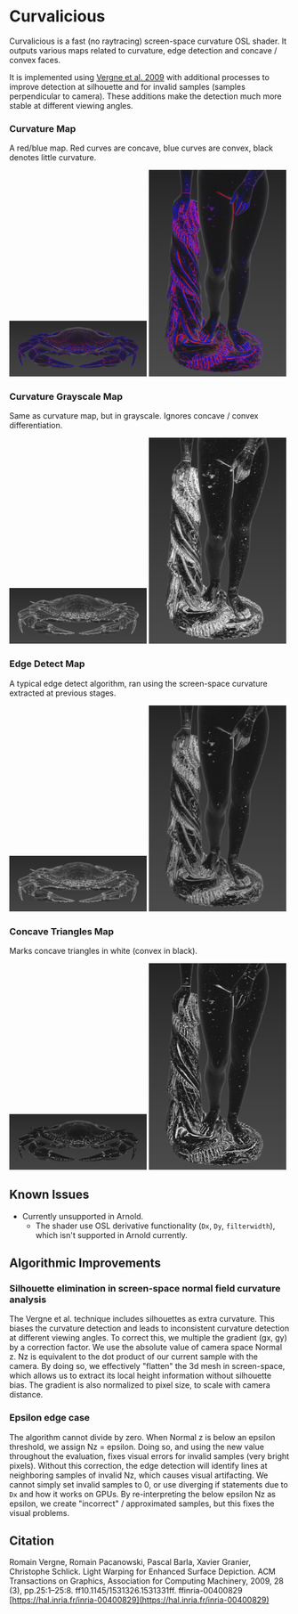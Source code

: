 # Curvalicious
Curvalicious is a fast (no raytracing) screen-space curvature OSL shader. It outputs various maps related to curvature, edge detection and concave / convex faces.

It is implemented using [Vergne et al. 2009](#citation) with additional processes to improve detection at silhouette and for invalid samples (samples perpendicular to camera). These additions make the detection much more stable at different viewing angles.

### Curvature Map
A red/blue map. Red curves are concave, blue curves are convex, black denotes little curvature.

<img src="doc/img/curvalicious_curvature_crab.png" width="49%" title="Curvature Map" alt="Shader Example"> <img src="doc/img/curvalicious_curvature.png" width="49%" title="Curvature Map" alt="Shader Example">

### Curvature Grayscale Map
Same as curvature map, but in grayscale. Ignores concave / convex differentiation.

<img src="doc/img/curvalicious_curvature_grayscale_crab.png" width="49%" title="Curvature Grayscale Map" alt="Shader Example"> <img src="doc/img/curvalicious_curvature_grayscale.png" width="49%" title="Curvature Grayscale Map" alt="Shader Example">

### Edge Detect Map
A typical edge detect algorithm, ran using the screen-space curvature extracted at previous stages.

<img src="doc/img/curvalicious_edge_detect_crab.png" width="49%" title="Edge Detect Map" alt="Shader Example"> <img src="doc/img/curvalicious_edge_detect.png" width="49%" title="Edge Detect Map" alt="Shader Example">

### Concave Triangles Map
Marks concave triangles in white (convex in black).

<img src="doc/img/curvalicious_concave_tris_crab.png" width="49%" title="Concave Tris Map" alt="Shader Example"> <img src="doc/img/curvalicious_concave_tris.png" width="49%" title="Concave Tris Map" alt="Shader Example">

## Known Issues
- Currently unsupported in Arnold.
  - The shader use OSL derivative functionality (`Dx`, `Dy`, `filterwidth`), which isn't supported in Arnold currently.

## Algorithmic Improvements
### Silhouette elimination in screen-space normal field curvature analysis
The Vergne et al. technique includes silhouettes as extra curvature. This biases the curvature detection and leads to inconsistent curvature detection at different viewing angles.
To correct this, we multiple the gradient (gx, gy) by a correction factor. We use the absolute value of camera space Normal z. Nz is equivalent to the dot product of our current sample with the camera. By doing so, we effectively "flatten" the 3d mesh in screen-space, which allows us to extract its local height information without silhouette bias. The gradient is also normalized to pixel size, to scale with camera distance.

### Epsilon edge case
The algorithm cannot divide by zero. When Normal z is below an epsilon threshold, we assign Nz = epsilon. Doing so, and using the new value throughout the evaluation, fixes visual errors for invalid samples (very bright pixels). Without this correction, the edge detection will identify lines at neighboring samples of invalid Nz, which causes visual artifacting. We cannot simply set invalid samples to 0, or use diverging if statements due to `Dx` and how it works on GPUs. By re-interpreting the below epsilon Nz as epsilon, we create "incorrect" / approximated samples, but this fixes the visual problems.

## Citation
Romain Vergne, Romain Pacanowski, Pascal Barla, Xavier Granier, Christophe Schlick.
Light Warping for Enhanced Surface Depiction.
ACM Transactions on Graphics, Association for Computing Machinery, 2009, 28 (3), pp.25:1–25:8.
ff10.1145/1531326.1531331ff. ffinria-00400829
[https://hal.inria.fr/inria-00400829](https://hal.inria.fr/inria-00400829)
